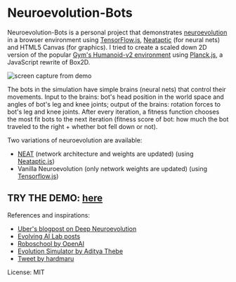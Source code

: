 # Neuroevolution-Bots
Neuroevolution-Bots is a personal project that demonstrates [neuroevolution](https://en.wikipedia.org/wiki/Neuroevolution) in a browser environment using [TensorFlow.js](https://js.tensorflow.org/), [Neataptic](https://github.com/wagenaartje/neataptic) (for neural nets) and HTML5 Canvas (for graphics). I tried to create a scaled down 2D version of the popular [Gym's Humanoid-v2 environment](https://gym.openai.com/envs/Humanoid-v2/) using [Planck.js](http://piqnt.com/planck.js/), a JavaScript rewrite of Box2D.

![screen capture from demo](https://github.com/mishig25/neuroevolution-robots/raw/master/ss.gif)

The bots in the simulation have simple brains (neural nets) that control their movements. Input to the brains: bot's head position in the world space and angles of bot's leg and knee joints; output of the brains: rotation forces to bot's leg and knee joints. After every iteration, a fitness function chooses the most fit bots to the next iteration (fitness score of bot: how much the bot traveled to the right + whether bot fell down or not).

Two variations of neuroevolution are available:
* [NEAT](http://nn.cs.utexas.edu/downloads/papers/stanley.ec02.pdf) (network architecture and weights are updated) (using [Neataptic.js](https://github.com/wagenaartje/neataptic))
* Vanilla Neuroevolution (only network weights are updated) (using [Tensorflow.js](https://www.tensorflow.org/js))

## TRY THE DEMO: [here](https://mishig25.github.io/neuroevolution-robots/)

References and inspirations:
* [Uber's blogpost on Deep Neuroevolution](https://eng.uber.com/deep-neuroevolution/)
* [Evolving AI Lab posts](http://www.evolvingai.org/robotics)
* [Roboschool by OpenAI](https://github.com/openai/roboschool)
* [Evolution Simulator by Aditya Thebe](https://github.com/adityathebe/evolutionSimulator)
* [Tweet by hardmaru](https://twitter.com/hardmaru/status/1007150247829594112?lang=en)

License:
MIT
